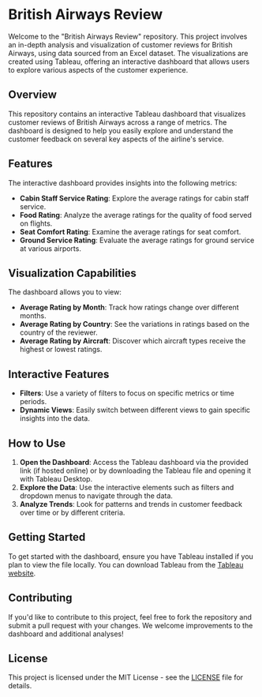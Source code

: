 # British Airways Review

Welcome to the "British Airways Review" repository. This project involves an in-depth analysis and visualization of customer reviews for British Airways, using data sourced from an Excel dataset. The visualizations are created using Tableau, offering an interactive dashboard that allows users to explore various aspects of the customer experience.

## Overview

This repository contains an interactive Tableau dashboard that visualizes customer reviews of British Airways across a range of metrics. The dashboard is designed to help you easily explore and understand the customer feedback on several key aspects of the airline's service.

## Features

The interactive dashboard provides insights into the following metrics:

- **Cabin Staff Service Rating**: Explore the average ratings for cabin staff service.
- **Food Rating**: Analyze the average ratings for the quality of food served on flights.
- **Seat Comfort Rating**: Examine the average ratings for seat comfort.
- **Ground Service Rating**: Evaluate the average ratings for ground service at various airports.

## Visualization Capabilities

The dashboard allows you to view:

- **Average Rating by Month**: Track how ratings change over different months.
- **Average Rating by Country**: See the variations in ratings based on the country of the reviewer.
- **Average Rating by Aircraft**: Discover which aircraft types receive the highest or lowest ratings.

## Interactive Features

- **Filters**: Use a variety of filters to focus on specific metrics or time periods.
- **Dynamic Views**: Easily switch between different views to gain specific insights into the data.

## How to Use

1. **Open the Dashboard**: Access the Tableau dashboard via the provided link (if hosted online) or by downloading the Tableau file and opening it with Tableau Desktop.
2. **Explore the Data**: Use the interactive elements such as filters and dropdown menus to navigate through the data.
3. **Analyze Trends**: Look for patterns and trends in customer feedback over time or by different criteria.

## Getting Started

To get started with the dashboard, ensure you have Tableau installed if you plan to view the file locally. You can download Tableau from the [Tableau website](https://www.tableau.com/products/desktop).

## Contributing

If you'd like to contribute to this project, feel free to fork the repository and submit a pull request with your changes. We welcome improvements to the dashboard and additional analyses!

## License

This project is licensed under the MIT License - see the [LICENSE](LICENSE) file for details.
